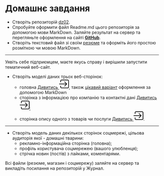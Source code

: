 # Домашнє завдання

-  Створіть репозиторій [dz02](https://github.com/drDramen/dz02/).
-  Спробуйте оформити файл Readme.md цього репозиторія за допомогою мови MarkDown. Заляйте результат на сервер та перегляньте оформлення на сайті **[GitHub](https://github.com/)**.
-  Створіть текстовий файл зі своїм [резюме](https://github.com/drDramen/dz02/blob/master/Palchin_V.md) та оформіть його простою розміткою чи мовою MarkDown.

---

Уявіть себе підприємцем, маєте якусь справу і вирішили запустити тематичний веб-сайт.

-  Створіть моделі даних трьох веб-сторінок:
   -  головна [Дивитись ![](arrow.png)](https://github.com/drDramen/dz02/blob/master/shop/index.txt), також [цікавий варіант](https://github.com/drDramen/dz02/blob/master/shop/index_example.md) оформлення за допомогою MarkDown
   -  сторінка з інформацією про компанію та контактні дані [Дивитись ![](arrow.png)](https://github.com/drDramen/dz02/blob/master/shop/Contacts.txt);
   -  сторінка опису одного з товарів чи послуги [Дивитись ![](arrow.png)](https://github.com/drDramen/dz02/blob/master/shop/catalog-item.txt).

---

-  Створіть модель даних декількох сторінок соцмережі, цільова аудиторія якої - домашні тварини:
   -  рекламно-інформаційна сторінка (головна);
   -  профіль користувача соцмережею (вашого улюбленця);
   -  стрічка новин (постів) з лайками, коментарями.

Всі файли (резюме, магазин і соцмережу) заляйте на сервер та викладіть посилання на репозиторій у Журнал.
